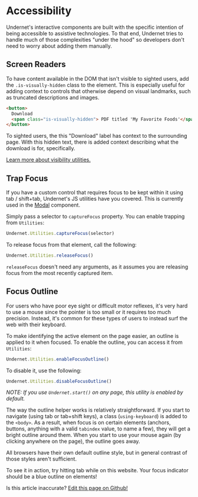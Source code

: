 # Accessibility</h1>

Undernet's interactive components are built with the specific intention of being accessible to assistive technologies. To that end, Undernet tries to handle much of those complexities "under the hood" so developers don't need to worry about adding them manually.

## Screen Readers

To have content available in the DOM that isn't visible to sighted users, add the `.is-visually-hidden` class to the element. This is especially useful for adding context to controls that otherwise depend on visual landmarks, such as truncated descriptions and images.

```html
<button>
  Download
  <span class="is-visually-hidden"> PDF titled 'My Favorite Foods'</span>
</button>
```

To sighted users, the this "Download" label has context to the surrounding page. With this hidden text, there is added context describing what the download is for, specifically.

[Learn more about visibility utilities.](/docs/utilities/display)

## Trap Focus

If you have a custom control that requires focus to be kept within it using tab / shift+tab, Undernet's JS utilities have you covered. This is currently used in the [Modal](/docs/components/modals) component.

Simply pass a selector to `captureFocus` property. You can enable trapping from `Utilities`:

```js
Undernet.Utilities.captureFocus(selector)
```

To release focus from that element, call the following:

```js
Undernet.Utilities.releaseFocus()
```

`releaseFocus` doesn't need any arguments, as it assumes you are releasing focus from the most recently captured item.

## Focus Outline

For users who have poor eye sight or difficult motor reflexes, it's very hard to use a mouse since the pointer is too small or it requires too much precision. Instead, it's common for these types of users to instead surf the web with their keyboard.

To make identifying the active element on the page easier, an outline is applied to it when focused. To enable the outline, you can access it from `Utilities`:

```js
Undernet.Utilities.enableFocusOutline()
```

To disable it, use the following:

```js
Undernet.Utilities.disableFocusOutline()
```

*NOTE: If you use `Undernet.start()` on any page, this utility is enabled by default.*

The way the outline helper works is relatively straightforward. If you start to navigate (using tab or tab+shift keys), a class (`using-keyboard`) is added to the `<body>`. As a result, when focus is on certain elements (anchors, buttons, anything with a valid `tabindex` value, to name a few), they will get a bright outline around them. When you start to use your mouse again (by clicking anywhere on the page), the outline goes away.

All browsers have their own default outline style, but in general contrast of those styles aren't sufficient.

To see it in action, try hitting tab while on this website. Your focus indicator should be a blue outline on elements!

<p class="has-right-text">Is this article inaccurate? <a href="https://github.com/geotrev/undernet/tree/master/docs/accessibility.md">Edit this page on Github!</a></p>
